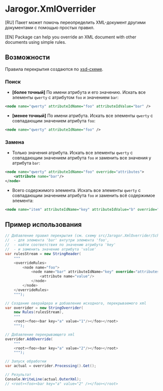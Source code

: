 # Jarogor.XmlOverrider

[RU] Пакет может помочь переопределить XML-документ другими документами с помощью простых правил.

[EN] Package can help you override an XML document with other documents using simple rules.

## Возможности

Правила перекрытия создаются по [xsd-схеме](./src/Jarogor.XmlOverrider/Scheme/Rules.xsd).

### Поиск
- __[более точный]__ По имени атрибута и его значению. Искать все элементы `qwerty` с атрибутом `foo` и значением `bar`:
```xml
<node name="qwerty" attributeIdName="foo" attributeIdValue="bar" />
```
- __[менее точный]__ По имени атрибута. Искать все элементы `qwerty` с совпадающим значением атрибута `foo`:
```xml
<node name="qwerty" attributeIdName="foo" />
```

### Замена
- Только значения атрибута. Искать все элементы `qwerty` с совпадающим значением атрибута `foo` и заменить все значения у атрибута `bar`:
```xml
<node name="qwerty" attributeIdName="foo" override="attributes">
    <attribute name="bar"/>
</node>
```
- Всего содержимого элемента. Искать все элементы `qwerty` с совпадающим значением атрибута `foo` и заменить всё содержимое элемента:
```xml
<node name="item" attributeIdName="key" attributeIdValue="b" override="innerXml"/>
```

## Пример использования

```csharp
// Добавление правил перекрытия (см. схему src/Jarogor.XmlOverrider/Scheme/Rules.xsd):
//  - для элемента 'bar' внтутри элемента 'foo',
//  - найти соответствия по значению атрибута 'key'
//  - и заменить значение атрибута 'value'
var rulesStream = new StringReader(
    """
    <overrideRules>
        <node name="foo">
            <node name="bar" attributeIdName="key" override="attributes">
                <attribute name="value"/>
            </node>
        </node>
    </overrideRules>
    """);

// Создание оверайдера и добавление исходного, перекрываемого xml
var overrider = new StringOverrider(
    new Rules(rulesStream),
    """
    <root><foo><bar key="a" value="1"/></foo></root>
    """);

// Добавление перекрывающего xml
overrider.AddOverride(
    """
    <root><foo><bar key="a" value="2"/></foo></root>
    """);

// Запуск обработки
var actual = overrider.Processing().Get();

// Результат
Console.WriteLine(actual.OuterXml);
// <root><foo><bar key="a" value="2" /></foo></root>
```